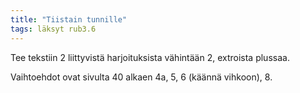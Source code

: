 ```yaml
---
title: "Tiistain tunnille"
tags: läksyt rub3.6
---
```


Tee tekstiin 2 liittyvistä harjoituksista vähintään 2, extroista plussaa.

Vaihtoehdot ovat sivulta 40 alkaen 4a, 5, 6 (käännä vihkoon), 8.